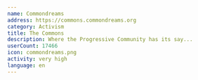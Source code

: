 ```yaml
---
name: Commondreams
address: https://commons.commondreams.org
category: Activism
title: The Commons
description: Where the Progressive Community has its say...
userCount: 17466
icon: commondreams.png
activity: very high
language: en
---
```

